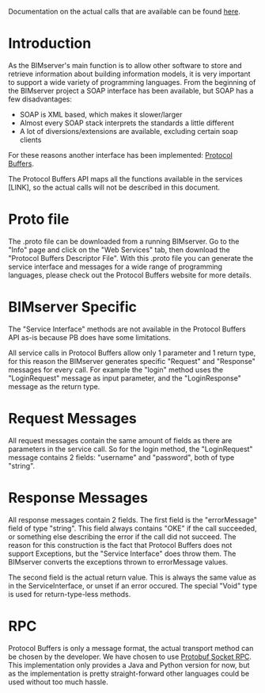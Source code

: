 Documentation on the actual calls that are available can be found [here](Service-Interfaces).

# Introduction

As the BIMserver's main function is to allow other software to store and retrieve information about building information models, it is very important to support a wide variety of programming languages. From the beginning of the BIMserver project a SOAP interface has been available, but SOAP has a few disadvantages:
  * SOAP is XML based, which makes it slower/larger
  * Almost every SOAP stack interprets the standards a little different
  * A lot of diversions/extensions are available, excluding certain soap clients

For these reasons another interface has been implemented: [Protocol Buffers](http://code.google.com/p/protobuf/).

The Protocol Buffers API maps all the functions available in the services [LINK], so the actual calls will not be described in this document.

# Proto file

The .proto file can be downloaded from a running BIMserver. Go to the "Info" page and click on the "Web Services" tab, then download the "Protocol Buffers Descriptor File". With this .proto file you can generate the service interface and messages for a wide range of programming languages, please check out the Protocol Buffers website for more details.

# BIMserver Specific

The "Service Interface" methods are not available in the Protocol Buffers API as-is because PB does have some limitations.

All service calls in Protocol Buffers allow only 1 parameter and 1 return type, for this reason the BIMserver generates specific "Request" and "Response" messages for every call. For example the "login" method uses the "LoginRequest" message as input parameter, and the "LoginResponse" message as the return type.

# Request Messages

All request messages contain the same amount of fields as there are parameters in the service call. So for the login method, the "LoginRequest" message contains 2 fields: "username" and "password", both of type "string".

# Response Messages

All response messages contain 2 fields. The first field is the "errorMessage" field of type "string". This field always contains "OKE" if the call succeeded, or something else describing the error if the call did not succeed. The reason for this construction is the fact that Protocol Buffers does not support Exceptions, but the "Service Interface" does throw them. The BIMserver converts the exceptions thrown to errorMessage values.

The second field is the actual return value. This is always the same value as in the ServiceInterface, or unset if an error occured. The special "Void" type is used for return-type-less methods.

# RPC

Protocol Buffers is only a message format, the actual transport method can be chosen by the developer. We have chosen to use [Protobuf Socket RPC](http://code.google.com/p/protobuf-socket-rpc/). This implementation only provides a Java and Python version for now, but as the implementation is pretty straight-forward other languages could be used without too much hassle.